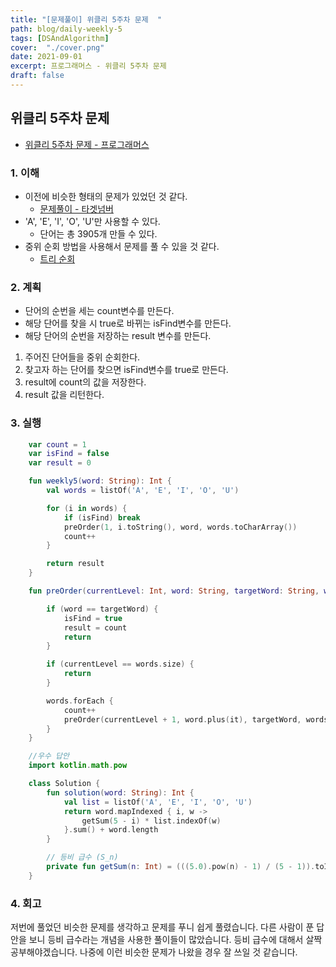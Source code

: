 ```yaml
---
title: "[문제풀이] 위클리 5주차 문제  "
path: blog/daily-weekly-5
tags: [DSAndAlgorithm]
cover:  "./cover.png"
date: 2021-09-01
excerpt: 프로그래머스 - 위클리 5주차 문제
draft: false
---
```



## 위클리 5주차 문제 
* [위클리 5주차 문제 - 프로그래머스](https://programmers.co.kr/learn/courses/30/lessons/84512)

### 1. 이해 
- 이전에 비슷한 형태의 문제가 있었던 것 같다.
    * [문제풀이 - 타겟넘버](https://hyejineee.github.io/blog/ds-target-number)
- 'A', 'E', 'I', 'O', 'U'만 사용할 수 있다.
    * 단어는 총 3905개 만들 수 있다. 
- 중위 순회 방법을 사용해서 문제를 풀 수 있을 것 같다.
    * [트리 순회](https://hyejineee.github.io/blog/ds-circuit-tree)

### 2. 계획

- 단어의 순번을 세는 count변수를 만든다. 
- 해당 단어를 찾을 시 true로 바뀌는 isFind변수를 만든다.
- 해당 단어의 순번을 저장하는 result 변수를 만든다.

1. 주어진 단어들을 중위 순회한다.
2. 찾고자 하는 단어를 찾으면 isFind변수를 true로 만든다.
3. result에 count의 값을 저장한다.
4. result 값을 리턴한다.



### 3. 실행
```kotlin
    var count = 1
    var isFind = false
    var result = 0

    fun weekly5(word: String): Int {
        val words = listOf('A', 'E', 'I', 'O', 'U')

        for (i in words) {
            if (isFind) break
            preOrder(1, i.toString(), word, words.toCharArray())
            count++
        }

        return result
    }

    fun preOrder(currentLevel: Int, word: String, targetWord: String, words: CharArray) {

        if (word == targetWord) {
            isFind = true
            result = count
            return
        }

        if (currentLevel == words.size) {
            return
        }

        words.forEach {
            count++
            preOrder(currentLevel + 1, word.plus(it), targetWord, words)
        }
    }

    //우수 답안 
    import kotlin.math.pow

    class Solution {
        fun solution(word: String): Int {
            val list = listOf('A', 'E', 'I', 'O', 'U')
            return word.mapIndexed { i, w ->
                getSum(5 - i) * list.indexOf(w)
            }.sum() + word.length
        }

        // 등비 급수 (S_n)
        private fun getSum(n: Int) = (((5.0).pow(n) - 1) / (5 - 1)).toInt()
    }

```

### 4. 회고 

저번에 풀었던 비슷한 문제를 생각하고 문제를 푸니 쉽게 풀렸습니다. 다른 사람이 푼 답안을 보니 등비 급수라는 개념을 사용한 풀이들이 많았습니다. 등비 급수에 대해서 살짝 공부해야겠습니다. 나중에 이런 비슷한 문제가 나왔을 경우 잘 쓰일 것 같습니다.
